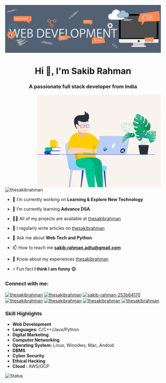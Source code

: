 
![logo](https://github.com/thesakibrahman/thesakibrahman/blob/main/banner.gif)
<h1 align="center">Hi 👋, I'm Sakib Rahman</h1>
<h3 align="center">A passionate full stack developer from India</h3>

<img align="right" alt="codind" width="400" src="https://github.com/thesakibrahman/thesakibrahman/blob/main/sakib.gif">


<p align="left"> <img src="https://komarev.com/ghpvc/?username=thesakibrahman&label=Profile%20views&color=0e75b6&style=flat" alt="thesakibrahman" /> </p>

- 🔭 I’m currently working on **Learning & Explore New Technology**

- 🌱 I’m currently learning **Advance DSA**

- 👨‍💻 All of my projects are available at [thesakibrahman](thesakibrahman)

- 📝 I regularly write articles on [thesakibrahman](thesakibrahman)

- 💬 Ask me about **Web Tech and Python**

- 📫 How to reach me **sakib.rahman.adtu@gmail.com**

- 📄 Know about my experiences [thesakibrahman](thesakibrahman)

- ⚡ Fun fact **I think I am funny 😉**

<h3 align="left">Connect with me:</h3>
<p align="left">
<a href="https://codepen.io/thesakibrahman" target="blank"><img align="center" src="https://raw.githubusercontent.com/rahuldkjain/github-profile-readme-generator/master/src/images/icons/Social/codepen.svg" alt="thesakibrahman" height="30" width="40" /></a>
<a href="https://twitter.com/thesakibrahman" target="blank"><img align="center" src="https://raw.githubusercontent.com/rahuldkjain/github-profile-readme-generator/master/src/images/icons/Social/twitter.svg" alt="thesakibrahman" height="30" width="40" /></a>
<a href="https://linkedin.com/in/sakib-rahman-253b64170" target="blank"><img align="center" src="https://raw.githubusercontent.com/rahuldkjain/github-profile-readme-generator/master/src/images/icons/Social/linked-in-alt.svg" alt="sakib-rahman-253b64170" height="30" width="40" /></a>
<a href="https://fb.com/thesakibrahman" target="blank"><img align="center" src="https://raw.githubusercontent.com/rahuldkjain/github-profile-readme-generator/master/src/images/icons/Social/facebook.svg" alt="thesakibrahman" height="30" width="40" /></a>
<a href="https://instagram.com/thesakibrahman" target="blank"><img align="center" src="https://raw.githubusercontent.com/rahuldkjain/github-profile-readme-generator/master/src/images/icons/Social/instagram.svg" alt="thesakibrahman" height="30" width="40" /></a>
<a href="https://www.codechef.com/users/thesakibrahman" target="blank"><img align="center" src="https://cdn.jsdelivr.net/npm/simple-icons@3.1.0/icons/codechef.svg" alt="thesakibrahman" height="30" width="40" /></a>
<a href="https://www.hackerrank.com/thesakibrahman" target="blank"><img align="center" src="https://raw.githubusercontent.com/rahuldkjain/github-profile-readme-generator/master/src/images/icons/Social/hackerrank.svg" alt="thesakibrahman" height="30" width="40" /></a>
</p>

<h3> Skill Highlights </h3>

-  **Web Development**
-  **Languages:** C/C++/Java/Python
-  **Digital Marketing**
-  **Computer Networking**
-  **Operating System:** Linux, Winodws, Mac, Andoid
-  **DBMS**
-  **Cyber Security**
-  **Ethical Hacking**
-  **Cloud :** AWS/GCP

<p><img align="left"  alt="Status" width="400" src="https://github-readme-stats.vercel.app/api/top-langs?username=thesakibrahman&show_icons=true&locale=en&layout=compact" alt="thesakibrahman" /></p><br>

